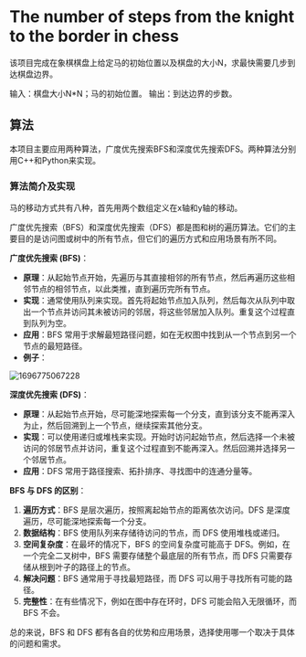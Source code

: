 # The number of steps from the knight to the border in chess

该项目完成在象棋棋盘上给定马的初始位置以及棋盘的大小N，求最快需要几步到达棋盘边界。

输入：棋盘大小N*N；马的初始位置。
输出：到达边界的步数。

## 算法

本项目主要应用两种算法，广度优先搜索BFS和深度优先搜索DFS。两种算法分别用C++和Python来实现。

### 算法简介及实现

马的移动方式共有八种，首先用两个数组定义在x轴和y轴的移动。

广度优先搜索（BFS）和深度优先搜索（DFS）都是图和树的遍历算法。它们的主要目的是访问图或树中的所有节点，但它们的遍历方式和应用场景有所不同。

**广度优先搜索 (BFS)**：
- **原理**：从起始节点开始，先遍历与其直接相邻的所有节点，然后再遍历这些相邻节点的相邻节点，以此类推，直到遍历完所有节点。
- **实现**：通常使用队列来实现。首先将起始节点加入队列，然后每次从队列中取出一个节点并访问其未被访问的邻居，将这些邻居加入队列。重复这个过程直到队列为空。
- **应用**：BFS 常用于求解最短路径问题，如在无权图中找到从一个节点到另一个节点的最短路径。
- **例子**：

![1696775067228](https://github.com/Rainintheeast/The-number-of-steps-from-the-knight-to-the-border-in-chess/assets/80569437/acef26c5-547c-42c9-9fb4-3d685e75a954)

**深度优先搜索 (DFS)**：
- **原理**：从起始节点开始，尽可能深地探索每一个分支，直到该分支不能再深入为止，然后回溯到上一个节点，继续探索其他分支。
- **实现**：可以使用递归或堆栈来实现。开始时访问起始节点，然后选择一个未被访问的邻居节点并访问，重复这个过程直到不能再深入。然后回溯并选择另一个邻居节点。
- **应用**：DFS 常用于路径搜索、拓扑排序、寻找图中的连通分量等。

**BFS 与 DFS 的区别**：
1. **遍历方式**：BFS 是层次遍历，按照离起始节点的距离依次访问。DFS 是深度遍历，尽可能深地探索每一个分支。
2. **数据结构**：BFS 使用队列来存储待访问的节点，而 DFS 使用堆栈或递归。
3. **空间复杂度**：在最坏的情况下，BFS 的空间复杂度可能高于 DFS。例如，在一个完全二叉树中，BFS 需要存储整个最底层的所有节点，而 DFS 只需要存储从根到叶子的路径上的节点。
4. **解决问题**：BFS 通常用于寻找最短路径，而 DFS 可以用于寻找所有可能的路径。
5. **完整性**：在有些情况下，例如在图中存在环时，DFS 可能会陷入无限循环，而 BFS 不会。

总的来说，BFS 和 DFS 都有各自的优势和应用场景，选择使用哪一个取决于具体的问题和需求。

